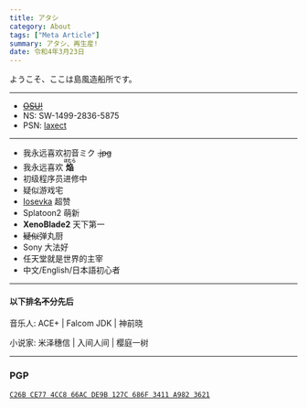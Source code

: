```yaml
---
title: アタシ
category: About
tags: ["Meta Article"]
summary: アタシ、再生産!
date: 令和4年3月23日
---
```


ようこそ、ここは島風造船所です。

---

- [~~OSU!~~](https://osu.ppy.sh/users/6428299)
- NS: SW-1499-2836-5875
- PSN: [laxect](https://psnine.com/psnid/laxect)

---

- 我永远喜欢初音ミク ~~.jpg~~
- 我永远喜欢 **<ruby>焔<rt>ほむら</rt></ruby>**
- 初级程序员进修中
- 疑似游戏宅
- [Iosevka](https://github.com/be5invis/Iosevka) 超赞
- Splatoon2 萌新
- **XenoBlade2** 天下第一
- <del>疑似</del>弹丸厨
- Sony 大法好
- 任天堂就是世界的主宰
- 中文/English/日本語初心者

---

#### 以下排名<del>不</del>分先后

音乐人: ACE+ | Falcom JDK | 神前晓

小说家: 米泽穗信 | 入间人间 | 樱庭一树

---

### <span class="phi">PGP</span>

[`C26B CE77 4CC8 66AC DE9B 127C 686F 3411 A982 3621`](https://meta.sr.ht/~fubuki.pgp)
